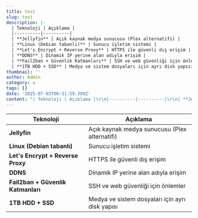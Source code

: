 ```yaml
---
title: test
slug: test
description: |-
  | Teknoloji | Açıklama |
  |----------|----------|
  | **Jellyfin** | Açık kaynak medya sunucusu (Plex alternatifi) |
  | **Linux (Debian tabanlı)** | Sunucu işletim sistemi |
  | **Let's Encrypt + Reverse Proxy** | HTTPS ile güvenli dış erişim |
  | **DDNS** | Dinamik IP yerine alan adıyla erişim |
  | **Fail2ban + Güvenlik Katmanları** | SSH ve web güvenliği için önlemler |
  | **1TB HDD + SSD** | Medya ve sistem dosyaları için ayrı disk yapısı |
thumbnail: ''
author: Admin
category: a
tags: []
date: '2025-07-03T06:31:59.309Z'
content: "| Teknoloji | Açıklama |\r\n|----------|----------|\r\n| **Jellyfin** | Açık kaynak medya sunucusu (Plex alternatifi) |\r\n| **Linux (Debian tabanlı)** | Sunucu işletim sistemi |\r\n| **Let's Encrypt + Reverse Proxy** | HTTPS ile güvenli dış erişim |\r\n| **DDNS** | Dinamik IP yerine alan adıyla erişim |\r\n| **Fail2ban + Güvenlik Katmanları** | SSH ve web güvenliği için önlemler |\r\n| **1TB HDD + SSD** | Medya ve sistem dosyaları için ayrı disk yapısı |"
---
```

| Teknoloji | Açıklama |
|----------|----------|
| **Jellyfin** | Açık kaynak medya sunucusu (Plex alternatifi) |
| **Linux (Debian tabanlı)** | Sunucu işletim sistemi |
| **Let's Encrypt + Reverse Proxy** | HTTPS ile güvenli dış erişim |
| **DDNS** | Dinamik IP yerine alan adıyla erişim |
| **Fail2ban + Güvenlik Katmanları** | SSH ve web güvenliği için önlemler |
| **1TB HDD + SSD** | Medya ve sistem dosyaları için ayrı disk yapısı |
